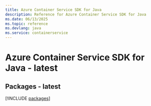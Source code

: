 ```yaml
---
title: Azure Container Service SDK for Java
description: Reference for Azure Container Service SDK for Java
ms.date: 06/13/2025
ms.topic: reference
ms.devlang: java
ms.service: containerservice
---
```

# Azure Container Service SDK for Java - latest
## Packages - latest
[!INCLUDE [packages](container-service-index.md)]